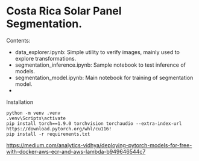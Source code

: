 # Costa Rica Solar Panel Segmentation.

Contents:

- data_explorer.ipynb: Simple utility to verify images, mainly used to explore transformations.
- segmentation_inference.ipynb: Sample notebook to test inference of models.
- segmentation_model.ipynb: Main notebook for training of segmentation model.
- 


Installation
```
python -m venv .venv 
.venv\Scripts\activate  
pip install torch==1.9.0 torchvision torchaudio --extra-index-url https://download.pytorch.org/whl/cu116!
pip install -r requirements.txt
```

https://medium.com/analytics-vidhya/deploying-pytorch-models-for-free-with-docker-aws-ecr-and-aws-lambda-b949646544c7